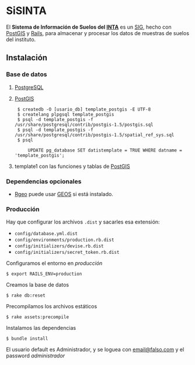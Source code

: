 SiSINTA
=======

El **Sistema de Información de Suelos del [INTA]** es un [SIG], hecho con
[PostGIS] y [Rails], para almacenar y procesar los datos de muestras de suelos
del instituto.

Instalación
-----------

### Base de datos

1. [PostgreSQL]
2. [PostGIS]

        $ createdb -O [usario_db] template_postgis -E UTF-8
        $ createlang plpgsql template_postgis
        $ psql -d template_postgis -f /usr/share/postgresql/contrib/postgis-1.5/postgis.sql
        $ psql -d template_postgis -f /usr/share/postgresql/contrib/postgis-1.5/spatial_ref_sys.sql
        $ psql

            UPDATE pg_database SET datistemplate = TRUE WHERE datname = 'template_postgis';

3. template1 con las funciones y tablas de [PostGIS]

### Dependencias opcionales

* [Rgeo] puede usar [GEOS] si está instalado.

### Producción

Hay que configurar los archivos `.dist` y sacarles esa extensión:

* `config/database.yml.dist`
* `config/environments/production.rb.dist`
* `config/initializers/devise.rb.dist`
* `config/initializers/secret_token.rb.dist`

Configuramos el entorno en *producción*

    $ export RAILS_ENV=production

Creamos la base de datos

    $ rake db:reset

Precompilamos los archivos estáticos

    $ rake assets:precompile

Instalamos las dependencias

    $ bundle install

El usuario default es Administrador, y se loguea con email@falso.com y el password *administrador*

[PostgreSQL]: http://www.postgresql.org/
[PostGIS]: http://www.postgis.org/
[SIG]: https://es.wikipedia.org/wiki/Sistema_de_Informaci%C3%B3n_Geogr%C3%A1fica
[Rails]: http://rubyonrails.org/
[Rgeo]: http://virtuoso.rubyforge.org/rgeo/
[GEOS]: http://trac.osgeo.org/geos/
[INTA]: http://inta.gov.ar/

